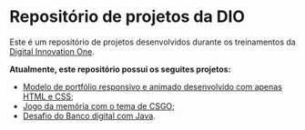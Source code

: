 # Repositório de projetos da DIO
Este é um repositório de projetos desenvolvidos durante os treinamentos da [Digital Innovation One](https://www.dio.me/).

**Atualmente, este repositório possui os seguites projetos:**
- [Modelo de portfólio responsivo e animado desenvolvido com apenas HTML e CSS](https://github.com/saulo-coimbra47/Modelo_de_Portfolio);
- [Jogo da memória com o tema de CSGO](https://github.com/saulo-coimbra47/JogoDaMemoria);
- [Desafio do Banco digital com Java](https://github.com/saulocoimbra/desafio-banco-digital-java).
